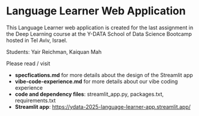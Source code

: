 # Language Learner Web Application
This Language Learner web application is created for the last assignment in the Deep Learning course at the Y-DATA School of Data Science Bootcamp hosted in Tel Aviv, Israel.

Students: Yair Reichman, Kaiquan Mah

Please read / visit
* **specfications.md** for more details about the design of the Streamlit app
* **vibe-code-experience.md** for more details about our vibe coding experience
* **code and dependency files**: streamlit_app.py, packages.txt, requirements.txt
* **Streamlit app**: https://ydata-2025-language-learner-app.streamlit.app/
